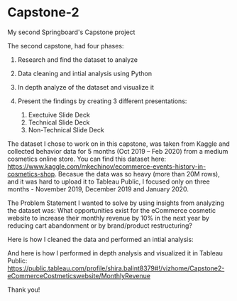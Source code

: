 # Capstone-2
My second Springboard's Capstone project

The second capstone, had four phases:
1.	Research and find the dataset to analyze
2.	Data cleaning and intial analysis using Python
3.	In depth analyze of the dataset and visualize it
4.	Present the findings by creating 3 different presentations:

    1. Exectuive Slide Deck
    2. Technical Slide Deck
    3. Non-Technical Slide Deck

The dataset I chose to work on in this capstone, was taken from Kaggle and collected behavior data for 5 months (Oct 2019 – Feb 2020) from a medium cosmetics online store. You can find this dataset here: https://www.kaggle.com/mkechinov/ecommerce-events-history-in-cosmetics-shop.
Becasue the data was so heavy (more than 20M rows), and it was hard to upload it to Tableau Public, I focused only on three months - November 2019, December 2019 and January 2020.

The Problem Statement I wanted to solve by using insights from analyzing the dataset was: 
What opportunities exist for the eCommerce cosmetic website to increase their monthly revenue by 10% in the next year by reducing cart abandonment or by brand/product restructuring?

Here is how I cleaned the data and performed an intial analysis: 


And here is how I performed in depth analysis and visualized it in Tableau Public: https://public.tableau.com/profile/shira.balint8379#!/vizhome/Capstone2-eCommerceCostmeticswebsite/MonthlyRevenue

Thank you!
